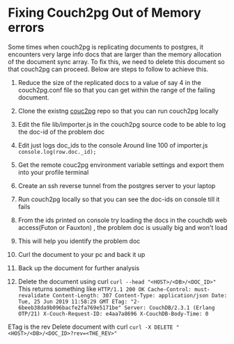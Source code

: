 # Fixing Couch2pg Out of Memory errors
Some times when couch2pg is replicating documents to postgres, it encounters very large info docs that are larger than the memory allocation of the document sync array.
To fix this, we need to delete this document so that couch2pg can proceed.  Below are steps to follow to achieve this. 

1. Reduce the size of the replicated docs to a value of say 4 in the couch2pg.conf file so that you can get within the range of the failing document.
2. Clone the existng [couc2pg](https://github.com/medic/couch2pg) repo so that you can run couch2pg locally
3. Edit the file lib/importer.js in the couch2pg source code to be able to log the doc-id of the problem doc
4. Edit  just logs doc_ids to the console 
Around line 100  of importer.js 
  `console.log(row.doc._id);`

5. Get the remote couc2pg environment variable settings and export them into your profile terminal
6. Create an ssh reverse tunnel from the postgres server to your laptop

7. Run couch2pg locally so that you can see the doc-ids on console till it fails

8. From the ids printed on console try loading the docs in the couchdb web access(Futon or Fauxton) , the problem doc is usually big and won't load 

10. This will help you identify the problem doc

11. Curl the document to your pc and back it up 

12. Back up the document for further analysis

13. Delete the document using curl
`curl --head "<HOST>/<DB>/<DOC_ID>"`
This returns something like 
`HTTP/1.1 200 OK
Cache-Control: must-revalidate
Content-Length: 307
Content-Type: application/json
Date: Tue, 25 Jun 2019 11:58:29 GMT
ETag: "2-6beeb38da9b096bacfe2fa769e5171be"
Server: CouchDB/2.3.1 (Erlang OTP/21)
X-Couch-Request-ID: e4aa7a8696
X-CouchDB-Body-Time: 0`

ETag is the rev 
Delete document with curl 
`curl -X DELETE "<HOST>/<DB>/<DOC_ID>?rev=<THE_REV>"`
